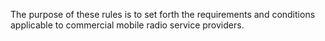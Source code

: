 The purpose of these rules is to set forth the requirements and conditions applicable to commercial mobile radio service providers.

